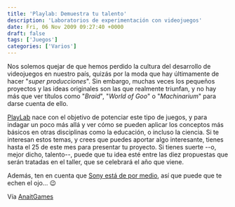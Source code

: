 ```yaml
---
title: 'Playlab: Demuestra tu talento'
description: 'Laboratorios de experimentación con videojuegos'
date: Fri, 06 Nov 2009 09:27:40 +0000
draft: false
tags: ['Juegos']
categories: ['Varios']
---
```


Nos solemos quejar de que hemos perdido la cultura del desarrollo de videojuegos en nuestro país, quizás por la moda que hay últimamente de hacer "_super producciones_". Sin embargo, muchas veces los pequeños proyectos y las ideas originales son las que realmente triunfan, y no hay más que ver títulos como "_Braid_", "_World of Goo_" o "_Machinarium_" para darse cuenta de ello.

[PlayLab](http://medialab-prado.es/article/convocatoria_playlab_laboratorio_de_experimentacion_con_videojuegos) nace con el objetivo de potenciar este tipo de juegos, y para indagar un poco más allá y ver cómo se pueden aplicar los conceptos más básicos en otras disciplinas como la educación, o incluso la ciencia. Si te interesan estos temas, y crees que puedes aportar algo interesante, tienes hasta el 25 de este mes para presentar tu proyecto. Si tienes suerte --o, mejor dicho, talento--, puede que tu idea esté entre las diez propuestas que serán tratadas en el taller, que se celebrará el año que viene.

Además, ten en cuenta que [Sony está de por medio](http://es.playstation.com/home/news/articles/detail/item156267/Juega-a-experimentar-con-PlayLab/), así que puede que te echen el ojo... :wink:

Vía [AnaitGames](http://www.anaitgames.com/playlab-laboratorio-de-experimentacion-con-juegos/)